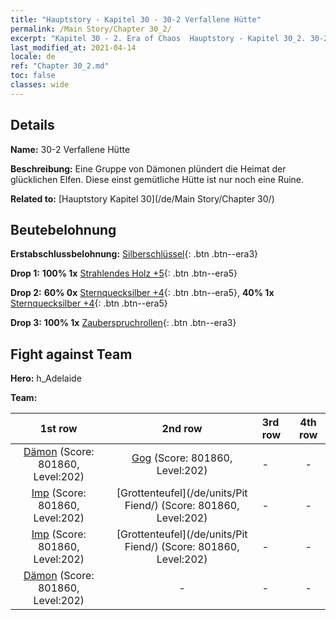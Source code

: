 ```yaml
---
title: "Hauptstory - Kapitel 30 - 30-2 Verfallene Hütte"
permalink: /Main Story/Chapter 30_2/
excerpt: "Kapitel 30 - 2. Era of Chaos  Hauptstory - Kapitel 30_2. 30-2 Verfallene Hütte"
last_modified_at: 2021-04-14
locale: de
ref: "Chapter 30_2.md"
toc: false
classes: wide
---
```


## Details

 **Name:** 30-2 Verfallene Hütte

 **Beschreibung:** Eine Gruppe von Dämonen plündert die Heimat der glücklichen Elfen. Diese einst gemütliche Hütte ist nur noch eine Ruine.

 **Related to:** [Hauptstory Kapitel 30](/de/Main Story/Chapter 30/)

## Beutebelohnung

 **Erstabschlussbelohnung:** [Silberschlüssel](/de/Items/con_693/){: .btn .btn--era3}

 **Drop 1:** **100% 1x** [Strahlendes Holz +5](/de/Items/mat_97/){: .btn .btn--era5}

 **Drop 2:** **60% 0x** [Sternquecksilber +4](/de/Items/mat_91/){: .btn .btn--era5}, **40% 1x** [Sternquecksilber +4](/de/Items/mat_91/){: .btn .btn--era5}

 **Drop 3:** **100% 1x** [Zauberspruchrollen](/de/Items/con_694/){: .btn .btn--era3}


## Fight against Team
 **Hero:** h_Adelaide

 **Team:**


  | 1st row | 2nd row | 3rd row | 4th row |
  |:----:|:----:|:----|:----:|
  | [Dämon](/de/units/Demon/) (Score: 801860, Level:202)  | [Gog](/de/units/Gog/) (Score: 801860, Level:202)  | - | - |
  | [Imp](/de/units/Imp/) (Score: 801860, Level:202)  | [Grottenteufel](/de/units/Pit Fiend/) (Score: 801860, Level:202)  | - | - |
  | [Imp](/de/units/Imp/) (Score: 801860, Level:202)  | [Grottenteufel](/de/units/Pit Fiend/) (Score: 801860, Level:202)  | - | - |
  | [Dämon](/de/units/Demon/) (Score: 801860, Level:202)  | - | - | - |


